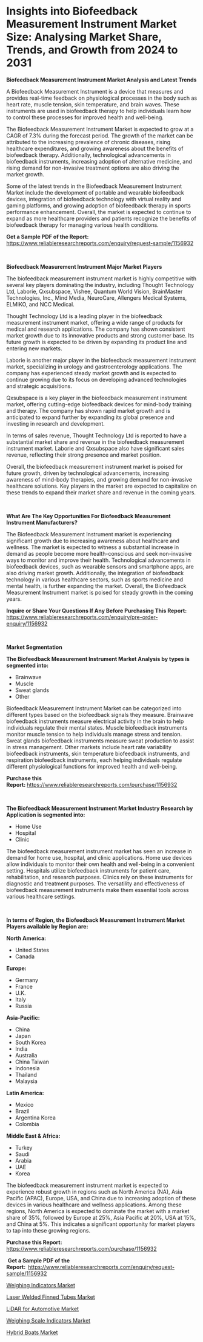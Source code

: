 <p><h1>Insights into Biofeedback Measurement Instrument Market Size: Analysing Market Share, Trends, and Growth from 2024 to 2031</h1></p><p><strong>Biofeedback Measurement Instrument Market Analysis and Latest Trends</strong></p>
<p><p>A Biofeedback Measurement Instrument is a device that measures and provides real-time feedback on physiological processes in the body such as heart rate, muscle tension, skin temperature, and brain waves. These instruments are used in biofeedback therapy to help individuals learn how to control these processes for improved health and well-being.</p><p>The Biofeedback Measurement Instrument Market is expected to grow at a CAGR of 7.3% during the forecast period. The growth of the market can be attributed to the increasing prevalence of chronic diseases, rising healthcare expenditures, and growing awareness about the benefits of biofeedback therapy. Additionally, technological advancements in biofeedback instruments, increasing adoption of alternative medicine, and rising demand for non-invasive treatment options are also driving the market growth.</p><p>Some of the latest trends in the Biofeedback Measurement Instrument Market include the development of portable and wearable biofeedback devices, integration of biofeedback technology with virtual reality and gaming platforms, and growing adoption of biofeedback therapy in sports performance enhancement. Overall, the market is expected to continue to expand as more healthcare providers and patients recognize the benefits of biofeedback therapy for managing various health conditions.</p></p>
<p><strong>Get a Sample PDF of the Report:&nbsp;</strong> <a href="https://www.reliableresearchreports.com/enquiry/request-sample/1156932">https://www.reliableresearchreports.com/enquiry/request-sample/1156932</a></p>
<p>&nbsp;</p>
<p><strong>Biofeedback Measurement Instrument Major Market Players</strong></p>
<p><p>The biofeedback measurement instrument market is highly competitive with several key players dominating the industry, including Thought Technology Ltd, Laborie, Qxsubspace, Vishee, Quantum World Vision, BrainMaster Technologies, Inc., Mind Media, NeuroCare, Allengers Medical Systems, ELMIKO, and NCC Medical.</p><p>Thought Technology Ltd is a leading player in the biofeedback measurement instrument market, offering a wide range of products for medical and research applications. The company has shown consistent market growth due to its innovative products and strong customer base. Its future growth is expected to be driven by expanding its product line and entering new markets.</p><p>Laborie is another major player in the biofeedback measurement instrument market, specializing in urology and gastroenterology applications. The company has experienced steady market growth and is expected to continue growing due to its focus on developing advanced technologies and strategic acquisitions.</p><p>Qxsubspace is a key player in the biofeedback measurement instrument market, offering cutting-edge biofeedback devices for mind-body training and therapy. The company has shown rapid market growth and is anticipated to expand further by expanding its global presence and investing in research and development.</p><p>In terms of sales revenue, Thought Technology Ltd is reported to have a substantial market share and revenue in the biofeedback measurement instrument market. Laborie and Qxsubspace also have significant sales revenue, reflecting their strong presence and market position.</p><p>Overall, the biofeedback measurement instrument market is poised for future growth, driven by technological advancements, increasing awareness of mind-body therapies, and growing demand for non-invasive healthcare solutions. Key players in the market are expected to capitalize on these trends to expand their market share and revenue in the coming years.</p></p>
<p>&nbsp;</p>
<p><strong>What Are The Key Opportunities For Biofeedback Measurement Instrument Manufacturers?</strong></p>
<p><p>The Biofeedback Measurement Instrument market is experiencing significant growth due to increasing awareness about healthcare and wellness. The market is expected to witness a substantial increase in demand as people become more health-conscious and seek non-invasive ways to monitor and improve their health. Technological advancements in biofeedback devices, such as wearable sensors and smartphone apps, are also driving market growth. Additionally, the integration of biofeedback technology in various healthcare sectors, such as sports medicine and mental health, is further expanding the market. Overall, the Biofeedback Measurement Instrument market is poised for steady growth in the coming years.</p></p>
<p><strong>Inquire or Share Your Questions If Any Before Purchasing This Report:</strong> <a href="https://www.reliableresearchreports.com/enquiry/pre-order-enquiry/1156932">https://www.reliableresearchreports.com/enquiry/pre-order-enquiry/1156932</a></p>
<p>&nbsp;</p>
<p><strong>Market Segmentation</strong></p>
<p><strong>The Biofeedback Measurement Instrument Market Analysis by types is segmented into:</strong></p>
<p><ul><li>Brainwave</li><li>Muscle</li><li>Sweat glands</li><li>Other</li></ul></p>
<p><p>Biofeedback Measurement Instrument Market can be categorized into different types based on the biofeedback signals they measure. Brainwave biofeedback instruments measure electrical activity in the brain to help individuals regulate their mental states. Muscle biofeedback instruments monitor muscle tension to help individuals manage stress and tension. Sweat glands biofeedback instruments measure sweat production to assist in stress management. Other markets include heart rate variability biofeedback instruments, skin temperature biofeedback instruments, and respiration biofeedback instruments, each helping individuals regulate different physiological functions for improved health and well-being.</p></p>
<p><strong>Purchase this Report:&nbsp;</strong><a href="https://www.reliableresearchreports.com/purchase/1156932">https://www.reliableresearchreports.com/purchase/1156932</a></p>
<p>&nbsp;</p>
<p><strong>The Biofeedback Measurement Instrument Market Industry Research by Application is segmented into:</strong></p>
<p><ul><li>Home Use</li><li>Hospital</li><li>Clinic</li></ul></p>
<p><p>The biofeedback measurement instrument market has seen an increase in demand for home use, hospital, and clinic applications. Home use devices allow individuals to monitor their own health and well-being in a convenient setting. Hospitals utilize biofeedback instruments for patient care, rehabilitation, and research purposes. Clinics rely on these instruments for diagnostic and treatment purposes. The versatility and effectiveness of biofeedback measurement instruments make them essential tools across various healthcare settings.</p></p>
<p>&nbsp;</p>
<p><strong>In terms of Region, the Biofeedback Measurement Instrument Market Players available by Region are:</strong></p>
<p>
    <p> <strong> North America: </strong>
        <ul>
            <li>United States</li>
            <li>Canada</li>
        </ul>
        </p> 
    <p> <strong> Europe: </strong>
        <ul>
            <li>Germany</li>
            <li>France</li>
            <li>U.K.</li>
            <li>Italy</li>
            <li>Russia</li>
        </ul>
        </p> 
    <p> <strong> Asia-Pacific: </strong>
        <ul>
            <li>China</li>
            <li>Japan</li>
            <li>South Korea</li>
            <li>India</li>
            <li>Australia</li>
            <li>China Taiwan</li>
            <li>Indonesia</li>
            <li>Thailand</li>
            <li>Malaysia</li>
        </ul>
        </p> 
    <p> <strong> Latin America: </strong>
        <ul>
            <li>Mexico</li>
            <li>Brazil</li>
            <li>Argentina Korea</li>
            <li>Colombia</li>
        </ul>
        </p> 
    <p> <strong> Middle East & Africa: </strong>
        <ul>
            <li>Turkey</li>
            <li>Saudi</li>
            <li>Arabia</li>
            <li>UAE</li>
            <li>Korea</li>
        </ul>
    </p>
    </p>
<p><p>The biofeedback measurement instrument market is expected to experience robust growth in regions such as North America (NA), Asia Pacific (APAC), Europe, USA, and China due to increasing adoption of these devices in various healthcare and wellness applications. Among these regions, North America is expected to dominate the market with a market share of 35%, followed by Europe at 25%, Asia Pacific at 20%, USA at 15%, and China at 5%. This indicates a significant opportunity for market players to tap into these growing regions.</p></p>
<p><strong>Purchase this Report: </strong><a href="https://www.reliableresearchreports.com/purchase/1156932">https://www.reliableresearchreports.com/purchase/1156932</a></p>
<p>&nbsp;<strong>Get a Sample PDF of the Report:&nbsp;&nbsp;</strong><a href="https://www.reliableresearchreports.com/enquiry/request-sample/1156932">https://www.reliableresearchreports.com/enquiry/request-sample/1156932</a></p>
<p><strong></strong></p>
<p><p><a href="https://medium.com/@mikeflatley1970/decoding-weighing-indicators-market-metrics-market-share-trends-and-growth-patterns-c1e309cb695b">Weighing Indicators Market</a></p><p><a href="https://medium.com/@mikeflatley1970/laser-welded-finned-tubes-market-analysis-and-sze-forecasted-for-period-from-2024-to-2031-3f59276e6bfe">Laser Welded Finned Tubes Market</a></p><p><a href="https://medium.com/@mikeflatley1970/lidar-for-automotive-market-outlook-industry-overview-and-forecast-2024-to-2031-f353dcfba497">LiDAR for Automotive Market</a></p><p><a href="https://medium.com/@mikeflatley1970/weighing-scale-indicators-market-competitive-analysis-market-trends-and-forecast-to-2031-9d4f0859a6ea">Weighing Scale Indicators Market</a></p><p><a href="https://medium.com/@mikeflatley1970/hybrid-boats-market-insight-market-trends-growth-forecasted-from-2024-to-2031-dd66684a60a3">Hybrid Boats Market</a></p></p>